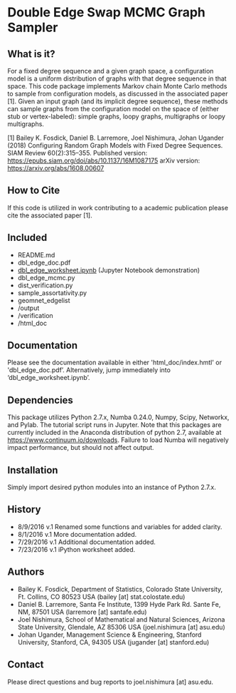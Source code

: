 # Double Edge Swap MCMC Graph Sampler

## What is it?

For a fixed degree sequence and a given graph space, a configuration model is a uniform distribution of graphs with that degree sequence in that space. This code package implements Markov chain Monte Carlo methods to sample from configuration models, as discussed in the associated paper [1]. Given an input graph (and its implicit degree sequence), these methods can sample graphs from the configuration model on the space of (either stub or vertex-labeled): simple graphs, loopy graphs, multigraphs or loopy multigraphs. 

[1] Bailey K. Fosdick, Daniel B. Larremore, Joel Nishimura, Johan Ugander (2018) Configuring Random Graph Models with Fixed Degree Sequences. SIAM Review 60(2):315–355. 
Published version: https://epubs.siam.org/doi/abs/10.1137/16M1087175
arXiv version: https://arxiv.org/abs/1608.00607

## How to Cite

If this code is utilized in work contributing to a academic publication please cite the associated paper [1].

## Included

-  README.md
-  dbl_edge_doc.pdf
-  [dbl_edge_worksheet.ipynb](./dbl_edge_worksheet.ipynb) (Jupyter Notebook demonstration)
-  dbl_edge_mcmc.py
-  dist_verification.py
-  sample_assortativity.py
-  geomnet_edgelist
-  /output
-  /verification
-  /html_doc

## Documentation

Please see the documentation available in either 'html_doc/index.hmtl' or 'dbl_edge_doc.pdf’. Alternatively, jump immediately into ‘dbl_edge_worksheet.ipynb’. 

##  Dependencies

This package utilizes Python 2.7.x, Numba 0.24.0, Numpy, Scipy, Networkx, and Pylab.  The tutorial script runs in Jupyter. Note that this packages are currently included in the Anaconda distribution of python 2.7, available at https://www.continuum.io/downloads.  Failure to load Numba will negatively impact performance, but should not affect output.


## Installation

Simply import desired python modules into an instance of Python 2.7.x.


## History

-  8/9/2016 v.1 Renamed some functions and variables for added clarity.
-  8/1/2016  v.1 More documentation added.
-  7/29/2016 v.1 Additional documentation added.
-  7/23/2016 v.1 iPython worksheet added.


## Authors

- Bailey K. Fosdick, Department of Statistics, Colorado State University, Ft. Collins, CO 80523 USA (bailey [at] stat.colostate.edu)
- Daniel B. Larremore, Santa Fe Institute, 1399 Hyde Park Rd. Sante Fe, NM, 87501 USA (larremore [at] santafe.edu)
- Joel Nishimura, School of Mathematical and Natural Sciences, Arizona State University, Glendale, AZ 85306 USA (joel.nishimura [at] asu.edu)
- Johan Ugander, Management Science & Engineering, Stanford University, Stanford, CA, 94305 USA (jugander [at] stanford.edu) 


## Contact

Please direct questions and bug reports to joel.nishimura [at] asu.edu.


  
